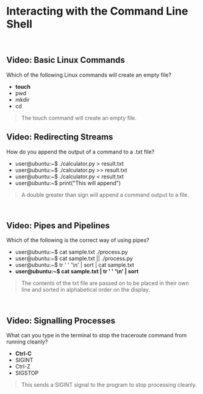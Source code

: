 # Interacting with the Command Line Shell

<br>

## Video: Basic Linux Commands

Which of the following Linux commands will create an empty file?

* **touch**
* pwd
* mkdir
* cd

> The touch command will create an empty file.

## Video: Redirecting Streams

How do you append the output of a command to a .txt file?

* user@ubuntu:~$ ./calculator.py > result.txt
* user@ubuntu:~$ ./calculator.py >> result.txt
* user@ubuntu:~$ ./calculator.py < result.txt
* user@ubuntu:~$ print("This will append")

> A double greater than sign will append a command output to a file.

<br>

## Video: Pipes and Pipelines

Which of the following is the correct way of using pipes?

* user@ubuntu:~$ cat sample.txt ./process.py
* user@ubuntu:~$ cat sample.txt || ./process.py
* user@ubuntu:~$ tr ' ' '\n' | sort | cat sample.txt
* **user@ubuntu:~$ cat sample.txt | tr ' ' '\n' | sort**

> The contents of the txt file are passed on to be placed in their own line and sorted in alphabetical order on the display.

<br>

## Video: Signalling Processes

What can you type in the terminal to stop the traceroute command from running cleanly?

* **Ctrl-C**
* SIGINT
* Ctrl-Z
* SIGSTOP

> This sends a SIGINT signal to the program to stop processing cleanly.